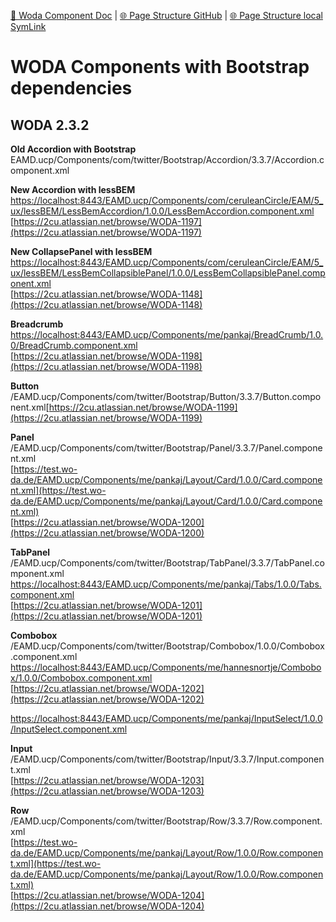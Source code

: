 [📁 Woda Component Doc](../woda-component-doc.md) | [🌐 Page Structure GitHub](/2cu.atlassian.net/wiki/spaces/CCU/pages/400000102/woda-components-with-bootstrap-dependencies.md) | [🌐 Page Structure local SymLink](./woda-components-with-bootstrap-dependencies.page.md)

# WODA Components with Bootstrap dependencies

## WODA 2.3.2

**Old Accordion with Bootstrap**  
EAMD.ucp/Components/com/twitter/Bootstrap/Accordion/3.3.7/Accordion.component.xml

**New Accordion with lessBEM**  
[https://localhost:8443/EAMD.ucp/Components/com/ceruleanCircle/EAM/5\_ux/lessBEM/LessBemAccordion/1.0.0/LessBemAccordion.component.xml](https://localhost:8443/EAMD.ucp/Components/com/ceruleanCircle/EAM/5_ux/lessBEM/LessBemAccordion/1.0.0/LessBemAccordion.component.xml)  
[https://2cu.atlassian.net/browse/WODA-1197](https://2cu.atlassian.net/browse/WODA-1197)

**New CollapsePanel with lessBEM**  
[https://localhost:8443/EAMD.ucp/Components/com/ceruleanCircle/EAM/5\_ux/lessBEM/LessBemCollapsiblePanel/1.0.0/LessBemCollapsiblePanel.component.xml](https://localhost:8443/EAMD.ucp/Components/com/ceruleanCircle/EAM/5_ux/lessBEM/LessBemCollapsiblePanel/1.0.0/LessBemCollapsiblePanel.component.xml)  
[https://2cu.atlassian.net/browse/WODA-1148](https://2cu.atlassian.net/browse/WODA-1148)

**Breadcrumb**  
[https://localhost:8443/EAMD.ucp/Components/me/pankaj/BreadCrumb/1.0.0/BreadCrumb.component.xml](https://localhost:8443/EAMD.ucp/Components/me/pankaj/BreadCrumb/1.0.0/BreadCrumb.component.xml)  
[https://2cu.atlassian.net/browse/WODA-1198](https://2cu.atlassian.net/browse/WODA-1198)

**Button**  
/EAMD.ucp/Components/com/twitter/Bootstrap/Button/3.3.7/Button.component.xml[https://2cu.atlassian.net/browse/WODA-1199](https://2cu.atlassian.net/browse/WODA-1199)

**Panel**  
/EAMD.ucp/Components/com/twitter/Bootstrap/Panel/3.3.7/Panel.component.xml  
[https://test.wo-da.de/EAMD.ucp/Components/me/pankaj/Layout/Card/1.0.0/Card.component.xml](https://test.wo-da.de/EAMD.ucp/Components/me/pankaj/Layout/Card/1.0.0/Card.component.xml)  
[https://2cu.atlassian.net/browse/WODA-1200](https://2cu.atlassian.net/browse/WODA-1200)

**TabPanel**  
/EAMD.ucp/Components/com/twitter/Bootstrap/TabPanel/3.3.7/TabPanel.component.xml  
[https://localhost:8443/EAMD.ucp/Components/me/pankaj/Tabs/1.0.0/Tabs.component.xml](https://localhost:8443/EAMD.ucp/Components/me/pankaj/Tabs/1.0.0/Tabs.component.xml)  
[https://2cu.atlassian.net/browse/WODA-1201](https://2cu.atlassian.net/browse/WODA-1201)

**Combobox**  
/EAMD.ucp/Components/com/twitter/Bootstrap/Combobox/1.0.0/Combobox.component.xml  
[https://localhost:8443/EAMD.ucp/Components/me/hannesnortje/Combobox/1.0.0/Combobox.component.xml](https://localhost:8443/EAMD.ucp/Components/me/hannesnortje/Combobox/1.0.0/Combobox.component.xml)  
[https://2cu.atlassian.net/browse/WODA-1202](https://2cu.atlassian.net/browse/WODA-1202)  
  
[https://localhost:8443/EAMD.ucp/Components/me/pankaj/InputSelect/1.0.0/InputSelect.component.xml](https://localhost:8443/EAMD.ucp/Components/me/pankaj/InputSelect/1.0.0/InputSelect.component.xml)

**Input**  
/EAMD.ucp/Components/com/twitter/Bootstrap/Input/3.3.7/Input.component.xml  
[https://2cu.atlassian.net/browse/WODA-1203](https://2cu.atlassian.net/browse/WODA-1203)

**Row**  
/EAMD.ucp/Components/com/twitter/Bootstrap/Row/3.3.7/Row.component.xml  
[https://test.wo-da.de/EAMD.ucp/Components/me/pankaj/Layout/Row/1.0.0/Row.component.xml](https://test.wo-da.de/EAMD.ucp/Components/me/pankaj/Layout/Row/1.0.0/Row.component.xml)  
[https://2cu.atlassian.net/browse/WODA-1204](https://2cu.atlassian.net/browse/WODA-1204)

